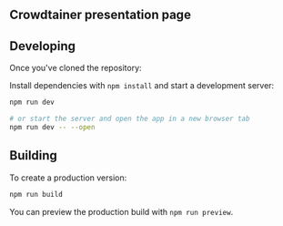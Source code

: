 ## Crowdtainer presentation page

## Developing

Once you've cloned the repository:

Install dependencies with `npm install` and start a development server:

```bash
npm run dev

# or start the server and open the app in a new browser tab
npm run dev -- --open
```

## Building

To create a production version:

```bash
npm run build
```

You can preview the production build with `npm run preview`.